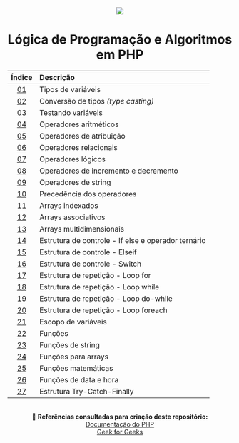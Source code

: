 <div align="center">
	<img src="./assets/php.png">
	<h1>Lógica de Programação e Algoritmos em PHP</h1>

| Índice | Descrição |
| :---:  | :--- |
| [01](https://github.com/michelelozada/Logica-de-Programacao-e-Algoritmos-em-PHP/blob/main/files/01-Tipos-de-variaveis.md) | Tipos de variáveis |
| [02](https://github.com/michelelozada/Logica-de-Programacao-e-Algoritmos-em-PHP/blob/main/files/02-Conversao-de-tipos.md) | Conversão de tipos *(type casting)* |
| [03](https://github.com/michelelozada/Logica-de-Programacao-e-Algoritmos-em-PHP/blob/main/files/03-Testando-variaveis.md) | Testando variáveis |
| [04](https://github.com/michelelozada/Logica-de-Programacao-e-Algoritmos-em-PHP/blob/main/files/04-Operadores-aritmeticos.md) | Operadores aritméticos |
| [05](https://github.com/michelelozada/Logica-de-Programacao-e-Algoritmos-em-PHP/blob/main/files/05-Operadores-de-atribuicao.md) | Operadores de atribuição |
| [06](https://github.com/michelelozada/Logica-de-Programacao-e-Algoritmos-em-PHP/blob/main/files/06-Operadores-relacionais.md) | Operadores relacionais |
| [07](https://github.com/michelelozada/Logica-de-Programacao-e-Algoritmos-em-PHP/blob/main/files/07-Operadores-logicos.md) | Operadores lógicos |
| [08](https://github.com/michelelozada/Logica-de-Programacao-e-Algoritmos-em-PHP/blob/main/files/08-Operadores-de-incremento-e-decremento.md) | Operadores de incremento e decremento |
| [09](https://github.com/michelelozada/Logica-de-Programacao-e-Algoritmos-em-PHP/blob/main/files/09-Operadores-de-string.md) | Operadores de string |
| [10](https://github.com/michelelozada/Logica-de-Programacao-e-Algoritmos-em-PHP/blob/main/files/10-Precedencia-dos-operadores.md) | Precedência dos operadores | 
| [11](https://github.com/michelelozada/Logica-de-Programacao-e-Algoritmos-em-PHP/blob/main/files/11-Arrays-indexados.md) | Arrays indexados     |
| [12](https://github.com/michelelozada/Logica-de-Programacao-e-Algoritmos-em-PHP/blob/main/files/12-Arrays-associativos.md) | Arrays associativos | 
| [13](https://github.com/michelelozada/Logica-de-Programacao-e-Algoritmos-em-PHP/blob/main/files/13-Arrays-multidimensionais.md) | Arrays multidimensionais |
| [14](https://github.com/michelelozada/Logica-de-Programacao-e-Algoritmos-em-PHP/blob/main/files/14-If-else-e-operador-ternario.md) | Estrutura de controle - If else e operador ternário | 
| [15](https://github.com/michelelozada/Logica-de-Programacao-e-Algoritmos-em-PHP/blob/main/files/15-Elseif.md) | Estrutura de controle - Elseif |
| [16](https://github.com/michelelozada/Logica-de-Programacao-e-Algoritmos-em-PHP/blob/main/files/16-Switch.md) | Estrutura de controle - Switch |
| [17](https://github.com/michelelozada/Logica-de-Programacao-e-Algoritmos-em-PHP/blob/main/files/17-Loop-for.md) | Estrutura de repetição - Loop for |
| [18](https://github.com/michelelozada/Logica-de-Programacao-e-Algoritmos-em-PHP/blob/main/files/18-Loop-while.md) | Estrutura de repetição - Loop while |
| [19](https://github.com/michelelozada/Logica-de-Programacao-e-Algoritmos-em-PHP/blob/main/files/19-Loop-do-while.md) | Estrutura de repetição - Loop do-while |
| [20](https://github.com/michelelozada/Logica-de-Programacao-e-Algoritmos-em-PHP/blob/main/files/20-Loop-foreach.md) | Estrutura de repetição - Loop foreach |
| [21](https://github.com/michelelozada/Logica-de-Programacao-e-Algoritmos-em-PHP/blob/main/files/21-Escopo-de-variaveis.md) | Escopo de variáveis |
| [22](https://github.com/michelelozada/Logica-de-Programacao-e-Algoritmos-em-PHP/blob/main/files/22-Funcoes.md) | Funções |
| [23](https://github.com/michelelozada/Logica-de-Programacao-e-Algoritmos-em-PHP/blob/main/files/23-Funcoes-de-string.md) | Funções de string |
| [24](https://github.com/michelelozada/Logica-de-Programacao-e-Algoritmos-em-PHP/blob/main/files/24-Funcoes-para-arrays.md) | Funções para arrays |
| [25](https://github.com/michelelozada/Logica-de-Programacao-e-Algoritmos-em-PHP/blob/main/files/25-Funcoes-matematicas.md) | Funções matemáticas |
| [26](https://github.com/michelelozada/Logica-de-Programacao-e-Algoritmos-em-PHP/blob/main/files/26-Funcoes-data-hora.md) | Funções de data e hora |
| [27](https://github.com/michelelozada/Logica-de-Programacao-e-Algoritmos-em-PHP/blob/main/files/27-Estrutura-Try-Catch-Finally.md) | Estrutura Try-Catch-Finally |

&nbsp;   
:bookmark_tabs: **Referências consultadas para criação deste repositório:**  
[Documentação do PHP](https://www.php.net/manual/pt_BR/)  
[Geek for Geeks](https://www.geeksforgeeks.org/)
</div>